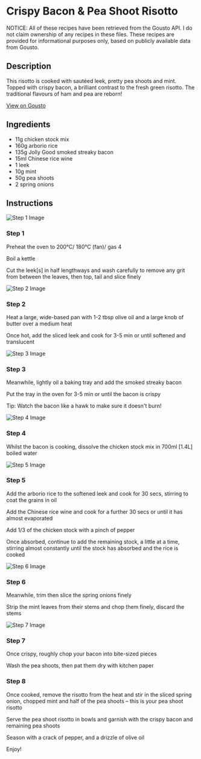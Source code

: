 # Crispy Bacon & Pea Shoot Risotto 

NOTICE: All of these recipes have been retrieved from the Gousto API. I do not claim ownership of any recipes in these files. These recipes are provided for informational purposes only, based on publicly available data from Gousto.

## Description

This risotto is cooked with sautéed leek, pretty pea shoots and mint. Topped with crispy bacon, a brilliant contrast to the fresh green risotto. The traditional flavours of ham and pea are reborn!

[View on Gousto](https://www.gousto.co.uk/recipes/cookbook/crispy-serrano-pea-shoot-risotto)

## Ingredients

- 11g chicken stock mix
- 160g arborio rice
- 135g Jolly Good smoked streaky bacon
- 15ml Chinese rice wine
- 1 leek 
- 10g mint 
- 50g pea shoots
- 2 spring onions

## Instructions

![Step 1 Image](https://production-media.gousto.co.uk/cms/recipe-step-image/963.-step-1-x200.jpg)

### Step 1

Preheat the oven to 200°C/ 180°C (fan)/ gas 4

Boil a kettle

Cut the leek<span class="text-danger">[s]</span> in half lengthways and wash carefully to remove any grit from between the leaves, then top, tail and slice finely

![Step 2 Image](https://production-media.gousto.co.uk/cms/recipe-step-image/963.-step-2-x200.jpg)

### Step 2

Heat a large, wide-based pan with 1-2 tbsp olive oil and a large knob of butter over a medium heat

Once hot, add the sliced leek and cook for 3-5 min or until softened and translucent

![Step 3 Image](https://production-media.gousto.co.uk/cms/recipe-step-image/963.-step-3-x200.jpg)

### Step 3

Meanwhile, lightly oil a baking tray and add the smoked streaky bacon

Put the tray in the oven for 3-5 min or until the bacon is crispy

Tip: Watch the bacon like a hawk to make sure it doesn't burn!

![Step 4 Image](https://production-media.gousto.co.uk/cms/recipe-step-image/963.-step-4-x200.jpg)

### Step 4

Whilst the bacon is cooking, dissolve the chicken stock mix in 700ml <span class="text-danger">[1.4L]</span> boiled water

![Step 5 Image](https://production-media.gousto.co.uk/cms/recipe-step-image/963.-step-5-x200.jpg)

### Step 5

Add the arborio rice to the softened leek and cook for 30 secs, stirring to coat the grains in oil

Add the Chinese rice wine and cook for a further 30 secs or until it has almost evaporated

Add 1/3 of the chicken stock with a pinch of pepper

Once absorbed, continue to add the remaining stock, a little at a time, stirring almost constantly until the stock has absorbed and the rice is cooked

![Step 6 Image](https://production-media.gousto.co.uk/cms/recipe-step-image/963.-step-6-x200.jpg)

### Step 6

Meanwhile, trim then slice the spring onions finely

Strip the mint leaves from their stems and chop them finely, discard the stems

![Step 7 Image](https://production-media.gousto.co.uk/cms/recipe-step-image/963.-step-7-x200.jpg)

### Step 7

Once crispy, roughly chop your bacon into bite-sized pieces

Wash the pea shoots, then pat them dry with kitchen paper

### Step 8

Once cooked, remove the risotto from the heat and stir in the sliced spring onion, chopped mint and half of the pea shoots – this is your pea shoot risotto

Serve the pea shoot risotto in bowls and garnish with the crispy bacon and remaining pea shoots

Season with a crack of pepper, and a drizzle of olive oil

Enjoy!

